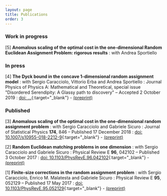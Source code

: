```yaml
---
layout: page
title: Publications
order: 3
---
```

<!-- - TOC
{:toc} -->

<!-- ### Preprints

<!--[1] **Anomalous scaling of the optimal cost in the one-dimensional random assignment problem**
: with Sergio Caracciolo and Gabriele Sicuro
: <a href="assets/Corrections1d.pdf" target="_blank"><i class="fa fa-file-pdf-o" aria-hidden="true"></i> download</a>-->
### Work in progress
[5] **Anomalous scaling of the optimal cost in the one-dimensional Random Euclidean Assignment Problem: rigorous results**
: with Andrea Sportiello


### In press
[4] **The Dyck bound in the concave 1-dimensional random assignment model**
: with Sergio Caracciolo, Vittorio Erba and Andrea Sportiello
: Journal Physics of Physics A: Mathematical and Theoretical, special issue "Disordered Serendipity: A Glassy path to discovery" – Accepted 2 October 2019
: [doi: ...](#){:target="_blank"} - <a href="assets/concave1d.pdf" target="_blank"><i class="fa fa-file-pdf-o" aria-hidden="true"></i> (preprint)</a>

### Published
[3] **Anomalous scaling of the optimal cost in the one-dimensional random assignment problem**
: with Sergio Caracciolo and Gabriele Sicuro
: Journal of Statistical Physics **174**, 846 – Published 17 December 2018
: [doi: 10.1007/s10955-018-2212-9](https://doi.org/10.1007/s10955-018-2212-9){:target="_blank"} - <a href="assets/Corrections1d.pdf" target="_blank"><i class="fa fa-file-pdf-o" aria-hidden="true"></i> (preprint)</a>

[2] **Random Euclidean matching problems in one dimension**
: with Sergio Caracciolo and Gabriele Sicuro
: Physical Review E **96**, 042102  – Published 3 October 2017
: [doi: 10.1103/PhysRevE.96.042102](https://doi.org/10.1103/PhysRevE.96.042102){:target="_blank"} - <a href="assets/OneDimension.pdf" target="_blank"><i class="fa fa-file-pdf-o" aria-hidden="true"></i> (preprint)</a>

[1] **Finite-size corrections in the random assignment problem**
: with Sergio Caracciolo, Enrico M. Malatesta and  Gabriele Sicuro
: Physical Review E **95**, 052129 – Published 17 May 2017
: [doi: 10.1103/PhysRevE.95.052129](https://doi.org/10.1103/PhysRevE.95.052129){:target="_blank"} - <a href="assets/FSC.pdf" target="_blank"><i class="fa fa-file-pdf-o" aria-hidden="true"></i> (preprint)</a>


<!-- ### Posters -->

<!--

: >We analytically derive, in the context of the replica formalism, the first finite size corrections to the average optimal cost in the random assignment problem for a quite generic distribution law for the costs. We show that, when moving from a power law distribution to gamma distribution, the leading correction changes both in sign and in its scaling properties. We also examine the behavior of the corrections when approaching a delta function distribution. By using a numerical solution of the saddle-point equations, we provide predictions which are very well confirmed by numerical simulations.
{: .text-justify}

 -->

<!-- ### Articles -->

<!--
<dl>
{% assign list = site.data.pubs | where: 'preprint', true %}
{% for pub in list %}
  <dt>  {{ pub.title }}  
  </dt>
  <dd> with {{ pub.authors }} </dd>
{% endfor %}
</dl>
-->
